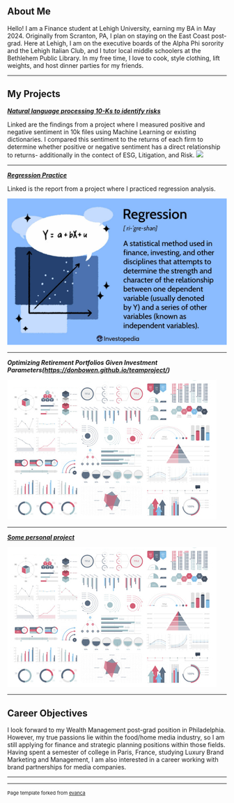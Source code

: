 ## About Me

Hello! I am a Finance student at Lehigh University, earning my BA in May 2024. Originally from Scranton, PA, I plan on staying on the East Coast post-grad. Here at Lehigh, I am on the executive boards of the Alpha Phi sorority and the Lehigh Italian Club, and I tutor local middle schoolers at the Bethlehem Public Library. In my free time, I love to cook, style clothing, lift weights, and host dinner parties for my friends. 

<!-- Upload your own photo and change the path -->

---

## My Projects

<!-- You can link to other websites, PDFs in this repo, and other pages in this repo -->

_**[Natural language processing 10-Ks to identify risks](Report.md)**_

Linked are the findings from a project where I measured positive and negative sentiment in 10k files using Machine Learning or existing dictionaries. I compared this sentiment to the returns of each firm to determine whether positive or negative sentiment has a direct relationship to returns- additionally in the contect of ESG, Litigation, and Risk. 
<img src="images/sentiment.jpeg?raw=true"/>

---

_**[Regression Practice](Report.md)**_

Linked is the report from a project where I practiced regression analysis.

<img src="images/regression_image.jpeg?raw=true"/>

---

_**Optimizing Retirement Portfolios Given Investment Parameters(https://donbowen.github.io/teamproject/)**_

<img src="images/dummy_thumbnail.jpg?raw=true"/>

---

_**[Some personal project](/pdf/sample_presentation.pdf)**_

<img src="images/dummy_thumbnail.jpg?raw=true"/>

---

## Career Objectives

I look forward to my Wealth Management post-grad position in Philadelphia. However, my true passions lie within the food/home media industry, so I am still applying for finance and strategic planning positions within those fields. Having spent a semester of college in Paris, France, studying Luxury Brand Marketing and Management, I am also interested in a career working with brand partnerships for media companies. 

---

---
<p style="font-size:11px">Page template forked from <a href="https://github.com/evanca/quick-portfolio">evanca</a></p>
<!-- Remove above link if you don't want to attibute -->
